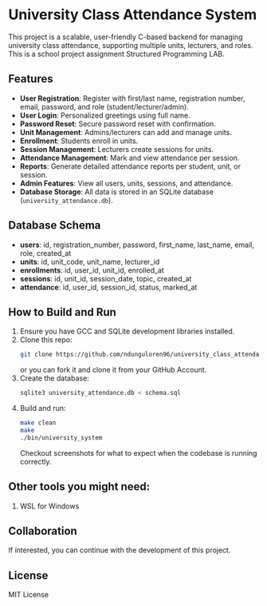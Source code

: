 # University Class Attendance System

This project is a scalable, user-friendly C-based backend for managing university class attendance, supporting multiple units, lecturers, and roles.
This is a school project assignment Structured Programming LAB.

## Features

- **User Registration**: Register with first/last name, registration number, email, password, and role (student/lecturer/admin).
- **User Login**: Personalized greetings using full name.
- **Password Reset**: Secure password reset with confirmation.
- **Unit Management**: Admins/lecturers can add and manage units.
- **Enrollment**: Students enroll in units.
- **Session Management**: Lecturers create sessions for units.
- **Attendance Management**: Mark and view attendance per session.
- **Reports**: Generate detailed attendance reports per student, unit, or session.
- **Admin Features**: View all users, units, sessions, and attendance.
- **Database Storage**: All data is stored in an SQLite database (`university_attendance.db`).

## Database Schema

- **users**: id, registration_number, password, first_name, last_name, email, role, created_at
- **units**: id, unit_code, unit_name, lecturer_id
- **enrollments**: id, user_id, unit_id, enrolled_at
- **sessions**: id, unit_id, session_date, topic, created_at
- **attendance**: id, user_id, session_id, status, marked_at

## How to Build and Run

1. Ensure you have GCC and SQLite development libraries installed.
2. Clone this repo:
   ```bash
   git clone https://github.com/ndunguloren96/university_class_attendance_system
   ```
   or you can fork it and clone it from your GitHub Account.
4. Create the database:
   ```bash
   sqlite3 university_attendance.db < schema.sql
   ```
5. Build and run:
   ```bash
   make clean
   make
   ./bin/university_system
   ```
   Checkout screenshots for what to expect when the codebase is running correctly.
   
## Other tools you might need:
1. WSL for Windows

## Collaboration
If interested, you can continue with the development of this project. 

## License

MIT License
